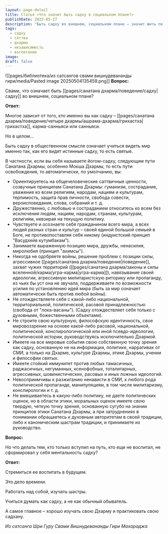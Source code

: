 ```yaml
---
layout: page-detail
title: Статья «Что значит быть садху в социальном плане?»
publishDate: 2023-05-27
description: "Быть садху во внешнем, социальном плане — значит жить по принципам Санатана Дхармы: проявлять гуманизм, сострадание, терпимость, миролюбие, не отождествлять себя с нациями и политикой, иметь независимую точку зрения, основанную на Дхарме, и быть невосприимчивым к агрессии и пропаганде. Для начинающих важно работать над собой, изучать шастры и воспитывать ментальность садху."
tags:
  - садху
  - саттва
  - дхарма
  - независимость
  - воспитание
image: 
draft: false
---
```

![[pages/библиотека/из сатсангов свами вишнудевананды гири/media/Pasted image 20250504135459.png]]
**Вопрос:** 

 Свами, что означает быть [[pages/санатана дхарма/поведение/садху|садху]] во внешнем, социальном плане?

  
**Ответ:** 

 Многое зависит от того, кто именно вы как садху – [[pages/санатана дхарма/поведение/четыре дхармы/ашрама-дхарма/грихастха|грихастха]], карма-санньяси или санньяси.

 Но в целом...

 Быть садху в общественном смысле означает учиться видеть мир именно так, как его видят истинные садху, то есть святые.

 В частности, если вы себя называете йогом-садху, следующим пути Санатана Дхармы, особенно Мокша Дхармы, то есть пути освобождения, то автоматически, по умолчанию, вы:

* Ориентируетесь на общечеловеческие саттвичные ценности, созвучные принципам Санатана Дхармы: гуманизм, сострадание, уважение ко всем религиям, народам, нациям и культурам, терпимость, защита прав личности, свобода совести, вероисповедания, слова, собраний и т. д.
* Дружественно, с любовью и состраданием относитесь ко всем без исключения людям, нациям, народам, странам, культурам, религиям, невзирая на текущую политику.
* Чувствуете и осознаете себя гражданином всего мира, а всех людей разных стран и культур – своей единой большой семьей в Боге, не противопоставляя себя никому (индуистский принцип "Васудхейв кутумбакам").
* Занимаете выраженную позицию мира, дружбы, ненасилия, миролюбия (принцип "ахимсы").
* Никогда не одобряете войны, решение проблем с позиции силы, агрессивное [[pages/санатана дхарма/поведение|поведение]], захват чужих территорий ([[pages/санатана дхарма/законы и силы вселенной/карма/угра-карма|угра-карма]]), навязывание своей идеологии, агрессивную милитаристскую риторику или пропаганду, из чьих бы уст она не звучала, поддерживаете по возможности усилия по установлению идей мира (быть за мир означает автоматически быть против любой войны).
* Не отождествляете себя с какой-либо национальной, территориальной, политической, расовой принадлежностью (свобода от "лока-васаны"). (Садху отождествляет себя только с духовными, божественными объектами).
* Не строите свою культурную, философскую идентичность, свое мировоззрение на основе какой-либо расовой, национальной, политической, конспирологической или иной псевдо-идеологии, политической истории, руководствуясь исключительно Дхармой.
* Имеете на все мировые события свою собственную точку зрения как садху, основанную не на информации, политике, нарративах от СМИ, а только на Дхарме, культуре Дхармы, этике Дхармы, учении и философии святых.
* Имеете стойкий иммунитет против любых тамасичных, раджасичных, негуманных, ксенофобных, тоталитарных, агрессивных, шовинистических, расовых и иных ложных идеологий.
* Невосприимчивы к разжиганию ненависти в СМИ, к любого рода политической пропаганде, манипуляциям, в том числе милитаризму, конспирологии и т. д.
* Не вмешиваетесь в какую-либо политику, не даете политических оценок, но в области этики, моральных оценок имеете свою твердую, четкую точку зрения, основанную сугубо на знании принципов этики Санатана Дхармы, а при затруднениях в понимании обращаетесь к духовным авторитетам в своей традиции, либо к каноническим шастрам традиции, и принимаете их руководство.

  
**Вопрос:** 

 Но что делать тем, кто только вступил на путь, кто еще не воспитал, не сформировал у себя ментальность садху?

  
**Ответ:** 

 Стремиться ее воспитать в будущем.

 Это дело времени.

 Работать над собой, изучать шастры. 

 Учиться думать как садху, а не как обычный обыватель.

 А самое главное – хорошо изучать свою Дхарму и практиковать свою садхану.

*Из сатсанга Шри Гуру Свами Вишнудевананды Гири Махараджа*